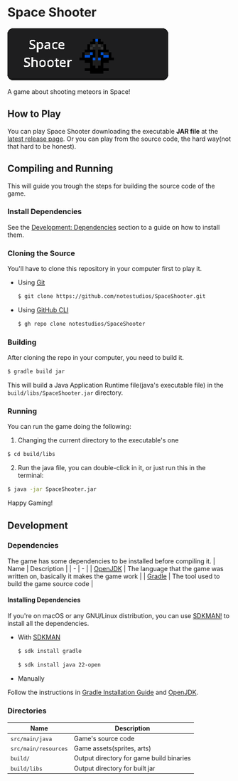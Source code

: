 # Space Shooter
[![Space Shooter Banner](repo/banners/banner.png)](?tab=readme-ov-file#Space-Shooter)

A game about shooting meteors in Space!

## How to Play
You can play Space Shooter downloading the executable **JAR file** at the [latest release page](https://github.com/notestudios/SpaceShooter/releases/latest).
Or you can play from the source code, the hard way(not that hard to be honest).

## Compiling and Running
This will guide you trough the steps for building the source code of the game.

### Install Dependencies
See the [Development: Dependencies](#Dependencies) section to a guide on how to install them.

### Cloning the Source
You'll have to clone this repository in your computer first to play it.
- Using [Git](https://git-scm.com)
  ```sh
  $ git clone https://github.com/notestudios/SpaceShooter.git
  ```
- Using [GitHub CLI](https://cli.github.com)
  ```sh
  $ gh repo clone notestudios/SpaceShooter
  ```

### Building
After cloning the repo in your computer, you need to build it.
```sh
$ gradle build jar
```
This will build a Java Application Runtime file(java's executable file) in the `build/libs/SpaceShooter.jar` directory.

### Running
You can run the game doing the following:
1. Changing the current directory to the executable's one
  ```sh
  $ cd build/libs
  ```
2. Run the java file, you can double-click in it, or just run this in the terminal:
  ```sh
  $ java -jar SpaceShooter.jar
  ```
Happy Gaming!

## Development

### Dependencies
The game has some dependencies to be installed before compiling it.
| Name | Description |
| - | - |
| [OpenJDK](https://openjdk.org) | The language that the game was written on, basically it makes the game work |
| [Gradle](https://gradle.org) | The tool used to build the game source code |

#### Installing Dependencies
If you're on macOS or any GNU/Linux distribution, you can use [SDKMAN!](https://sdkman.io) to install all the dependencies.
- With [SDKMAN](https://sdkman.io)
  
  ```sh
  $ sdk install gradle
  ```
  ```sh
  $ sdk install java 22-open
  ```
- Manually
  
Follow the instructions in [Gradle Installation Guide](https://gradle.org/installation) and [OpenJDK](https://openjdk.org/).

### Directories
| Name | Description |
| - | - |
| `src/main/java` | Game's source code |
| `src/main/resources` | Game assets(sprites, arts) |
| `build/` | Output directory for game build binaries |
| `build/libs` | Output directory for built jar |

